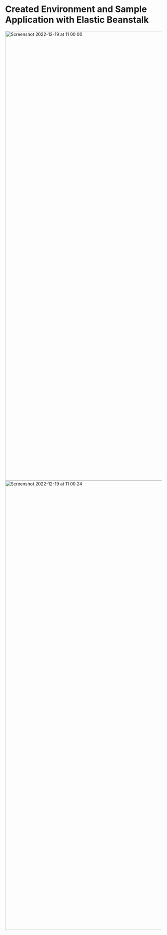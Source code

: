 # Created Environment and Sample Application with Elastic Beanstalk

<img width="1440" alt="Screenshot 2022-12-19 at 11 00 00" src="https://user-images.githubusercontent.com/116156151/208415778-ca4e072c-de8c-4b68-8707-4c97b12f0b47.png">

<img width="1440" alt="Screenshot 2022-12-19 at 11 00 24" src="https://user-images.githubusercontent.com/116156151/208415850-4b39d1fc-ed2a-4aef-a282-696722515b44.png">


